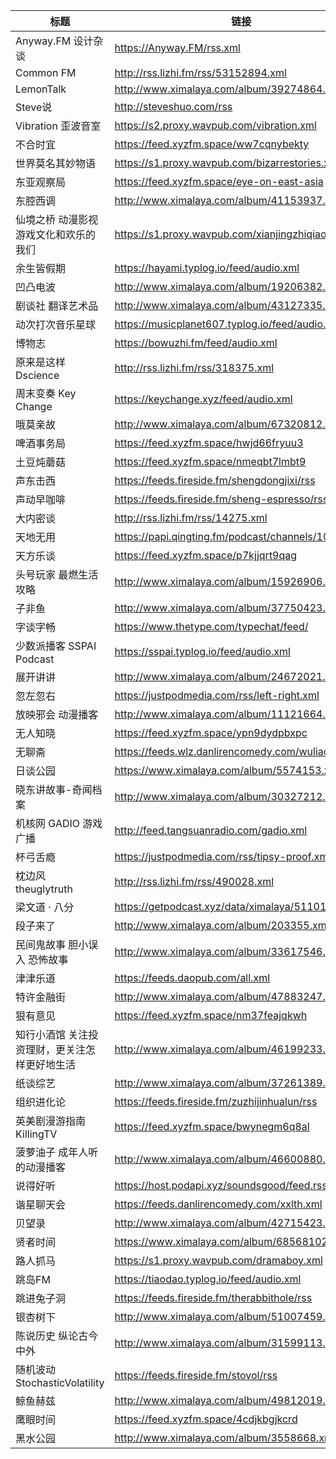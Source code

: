 | 标题 | 链接 |  
|---|---|
| Anyway.FM 设计杂谈 | https://Anyway.FM/rss.xml |
| Common FM | http://rss.lizhi.fm/rss/53152894.xml |
| LemonTalk | http://www.ximalaya.com/album/39274864.xml |
| Steve说 | http://steveshuo.com/rss |
| Vibration 歪波音室 | https://s2.proxy.wavpub.com/vibration.xml |
| 不合时宜 | https://feed.xyzfm.space/ww7cqnybekty |
| 世界莫名其妙物语 | https://s1.proxy.wavpub.com/bizarrestories.xml |
| 东亚观察局 | https://feed.xyzfm.space/eye-on-east-asia |
| 东腔西调 | http://www.ximalaya.com/album/41153937.xml |
| 仙境之桥 动漫影视游戏文化和欢乐的我们 | https://s1.proxy.wavpub.com/xianjingzhiqiao.xml |
| 余生皆假期 | https://hayami.typlog.io/feed/audio.xml |
| 凹凸电波 | http://www.ximalaya.com/album/19206382.xml |
| 剧谈社 翻译艺术品 | http://www.ximalaya.com/album/43127335.xml |
| 动次打次音乐星球 | https://musicplanet607.typlog.io/feed/audio.xml |
| 博物志 | https://bowuzhi.fm/feed/audio.xml |
| 原来是这样 Dscience | http://rss.lizhi.fm/rss/318375.xml |
| 周末变奏 Key Change | https://keychange.xyz/feed/audio.xml |
| 哦莫亲故 | http://www.ximalaya.com/album/67320812.xml |
| 啤酒事务局 | https://feed.xyzfm.space/hwjd66fryuu3 |
| 土豆炖蘑菇 | https://feed.xyzfm.space/nmeqbt7lmbt9 |
| 声东击西 | https://feeds.fireside.fm/shengdongjixi/rss |
| 声动早咖啡 | https://feeds.fireside.fm/sheng-espresso/rss |
| 大内密谈 | http://rss.lizhi.fm/rss/14275.xml |
| 天地无用 | https://papi.qingting.fm/podcast/channels/10152 |
| 天方乐谈 | https://feed.xyzfm.space/p7kjjqrt9qag |
| 头号玩家 最燃生活攻略 | http://www.ximalaya.com/album/15926906.xml |
| 子非鱼 | http://www.ximalaya.com/album/37750423.xml |
| 字谈字畅 | https://www.thetype.com/typechat/feed/ |
| 少数派播客 SSPAI Podcast | https://sspai.typlog.io/feed/audio.xml |
| 展开讲讲 | http://www.ximalaya.com/album/24672021.xml |
| 忽左忽右 | https://justpodmedia.com/rss/left-right.xml |
| 放映邪会 动漫播客 | http://www.ximalaya.com/album/11121664.xml |
| 无人知晓 | https://feed.xyzfm.space/ypn9dydpbxpc |
| 无聊斋 | https://feeds.wlz.danlirencomedy.com/wuliaozhai.xml |
| 日谈公园 | https://www.ximalaya.com/album/5574153.xml |
| 晓东讲故事-奇闻档案 | http://www.ximalaya.com/album/30327212.xml |
| 机核网 GADIO 游戏广播 | http://feed.tangsuanradio.com/gadio.xml |
| 杯弓舌瘾 | https://justpodmedia.com/rss/tipsy-proof.xml |
| 枕边风 theuglytruth | http://rss.lizhi.fm/rss/490028.xml |
| 梁文道 · 八分 | https://getpodcast.xyz/data/ximalaya/51101122.xml |
| 段子来了 | http://www.ximalaya.com/album/203355.xml |
| 民间鬼故事 胆小误入 恐怖故事 | http://www.ximalaya.com/album/33617546.xml |
| 津津乐道 | https://feeds.daopub.com/all.xml |
| 特许金融街 | http://www.ximalaya.com/album/47883247.xml |
| 狠有意见 | https://feed.xyzfm.space/nm37feajqkwh |
| 知行小酒馆 关注投资理财，更关注怎样更好地生活 | http://www.ximalaya.com/album/46199233.xml |
| 纸谈综艺 | http://www.ximalaya.com/album/37261389.xml |
| 组织进化论 | https://feeds.fireside.fm/zuzhijinhualun/rss |
| 英美剧漫游指南KillingTV | https://feed.xyzfm.space/bwynegm6q8al |
| 菠萝油子 成年人听的动漫播客 | http://www.ximalaya.com/album/46600880.xml |
| 说得好听 | https://host.podapi.xyz/soundsgood/feed.rss |
| 谐星聊天会 | https://feeds.danlirencomedy.com/xxlth.xml |
| 贝望录 | http://www.ximalaya.com/album/42715423.xml |
| 贤者时间 | https://www.ximalaya.com/album/68568102.xml |
| 路人抓马 | https://s1.proxy.wavpub.com/dramaboy.xml |
| 跳岛FM | https://tiaodao.typlog.io/feed/audio.xml |
| 跳进兔子洞 | https://feeds.fireside.fm/therabbithole/rss |
| 银杏树下 | http://www.ximalaya.com/album/51007459.xml |
| 陈说历史 纵论古今中外 | http://www.ximalaya.com/album/31599113.xml |
| 随机波动StochasticVolatility | https://feeds.fireside.fm/stovol/rss |
| 鲸鱼赫兹 | http://www.ximalaya.com/album/49812019.xml |
| 鹰眼时间 | https://feed.xyzfm.space/4cdjkbgjkcrd |
| 黑水公园 | http://www.ximalaya.com/album/3558668.xml |
